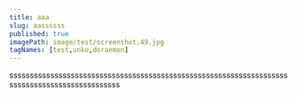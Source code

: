 ```yaml
---
title: aaa
slug: aassssss
published: true
imagePath: image/test/screenshot.49.jpg
tagNames: [test,unko,doraemon]
---
```

sssssssssssssssssssssssssssssssssssssssssssssssssssssssssssssssssssssssssssssssssssssssssssssss